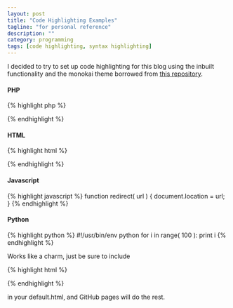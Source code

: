 ```yaml
---
layout: post
title: "Code Highlighting Examples"
tagline: "for personal reference"
description: ""
category: programming
tags: [code highlighting, syntax highlighting]
---
```


I decided to try to set up code highlighting for this blog using the inbuilt functionality and the monokai theme borrowed from [this repository](https://github.com/richleland/pygments-css).

#### PHP

{% highlight php %}
<?php
$animals = array( 'cat', 'dog', 'mouse' );
foreach( $animals as $animal )
{
     echo "Look, a {$animal}!";
}
?>
{% endhighlight %}

#### HTML

{% highlight html %}
<!doctype html>
<html lang="en">
<head>
     <meta charset="UTF-8">
     <title></title>
</head>
<body>
</body>
</html>
{% endhighlight %}

#### Javascript

{% highlight javascript %}
function redirect( url )
{
     document.location = url;
}
{% endhighlight %}

#### Python

{% highlight python %}
#!/usr/bin/env python
for i in range( 100 ):
     print i
{% endhighlight %}

Works like a charm, just be sure to include

{% highlight html %}
<link href="{{ BASE_PATH }}/stylesheets/stylesheet_of_choice.css" rel="stylesheet">
{% endhighlight %}

in your default.html, and GitHub pages will do the rest.
